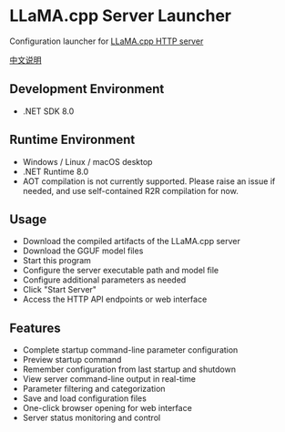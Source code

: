 # LLaMA.cpp Server Launcher

Configuration launcher for [LLaMA.cpp HTTP server](https://github.com/ggml-org/llama.cpp/tree/master/tools/server)

[中文说明](ReadMe.zh-CN.md)

## Development Environment
- .NET SDK 8.0

## Runtime Environment
- Windows / Linux / macOS desktop
- .NET Runtime 8.0
- AOT compilation is not currently supported. Please raise an issue if needed, and use self-contained R2R compilation for now.

## Usage
- Download the compiled artifacts of the LLaMA.cpp server
- Download the GGUF model files
- Start this program
- Configure the server executable path and model file
- Configure additional parameters as needed
- Click "Start Server"
- Access the HTTP API endpoints or web interface

## Features
- Complete startup command-line parameter configuration
- Preview startup command
- Remember configuration from last startup and shutdown
- View server command-line output in real-time
- Parameter filtering and categorization
- Save and load configuration files
- One-click browser opening for web interface
- Server status monitoring and control
